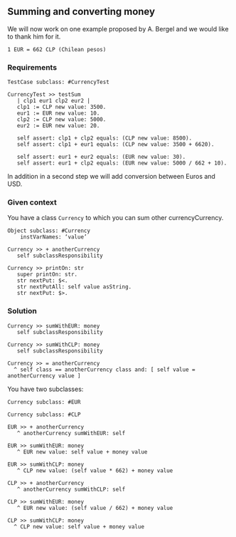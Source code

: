 ## Summing and converting moneyWe will now work on one example proposed by A. Bergel and we would like to thank him for it. ```1 EUR = 662 CLP (Chilean pesos) ```### Requirements	```TestCase subclass: #CurrencyTest ``````CurrencyTest >> testSum 
   | clp1 eur1 clp2 eur2 |
   clp1 := CLP new value: 3500.
   eur1 := EUR new value: 10.
   clp2 := CLP new value: 5000.
   eur2 := EUR new value: 20.

   self assert: clp1 + clp2 equals: (CLP new value: 8500). 
   self assert: clp1 + eur1 equals: (CLP new value: 3500 + 6620).
   
   self assert: eur1 + eur2 equals: (EUR new value: 30).
   self assert: eur1 + clp2 equals: (EUR new value: 5000 / 662 + 10).```In addition in a second step we will add conversion between Euros and USD. ### Given contextYou have a class `Currency` to which you can sum other currencyCurrency. ```Object subclass: #Currency 
	instVarNames: ‘value’ ``````Currency >> + anotherCurrency 
   self subclassResponsibility ``````Currency >> printOn: str
   super printOn: str.
   str nextPut: $<.
   str nextPutAll: self value asString.
   str nextPut: $>.```### Solution```Currency >> sumWithEUR: money 
   self subclassResponsibility ``````Currency >> sumWithCLP: money 
   self subclassResponsibility ``````Currency >> = anotherCurrency 
  ^ self class == anotherCurrency class and: [ self value = anotherCurrency value ]```You have two subclasses: ```Currency subclass: #EUR 

Currency subclass: #CLP ``````EUR >> + anotherCurrency 
   ^ anotherCurrency sumWithEUR: self``````EUR >> sumWithEUR: money 
   ^ EUR new value: self value + money value``````EUR >> sumWithCLP: money 
   ^ CLP new value: (self value * 662) + money value``````CLP >> + anotherCurrency
   ^ anotherCurrency sumWithCLP: self``````CLP >> sumWithEUR: money
   ^ EUR new value: (self value / 662) + money value``````CLP >> sumWithCLP: money
  ^ CLP new value: self value + money value```
